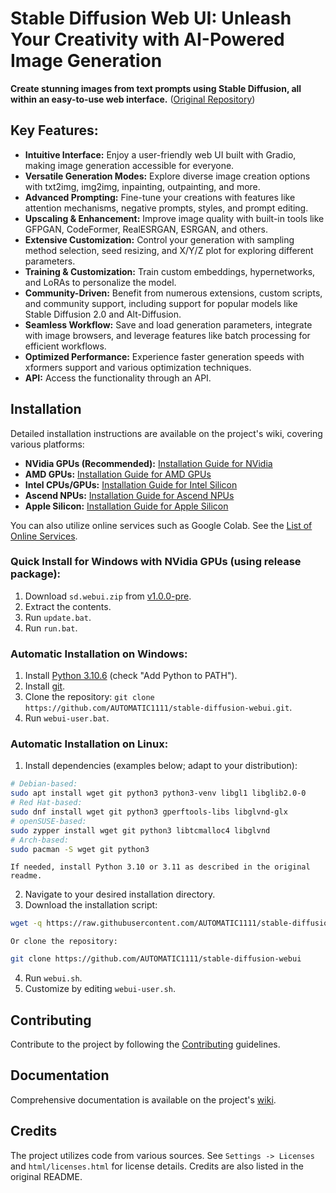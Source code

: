 # Stable Diffusion Web UI: Unleash Your Creativity with AI-Powered Image Generation

**Create stunning images from text prompts using Stable Diffusion, all within an easy-to-use web interface.** ([Original Repository](https://github.com/AUTOMATIC1111/stable-diffusion-webui))

## Key Features:

*   **Intuitive Interface:** Enjoy a user-friendly web UI built with Gradio, making image generation accessible for everyone.
*   **Versatile Generation Modes:** Explore diverse image creation options with txt2img, img2img, inpainting, outpainting, and more.
*   **Advanced Prompting:** Fine-tune your creations with features like attention mechanisms, negative prompts, styles, and prompt editing.
*   **Upscaling & Enhancement:** Improve image quality with built-in tools like GFPGAN, CodeFormer, RealESRGAN, ESRGAN, and others.
*   **Extensive Customization:** Control your generation with sampling method selection, seed resizing, and X/Y/Z plot for exploring different parameters.
*   **Training & Customization:** Train custom embeddings, hypernetworks, and LoRAs to personalize the model.
*   **Community-Driven:** Benefit from numerous extensions, custom scripts, and community support, including support for popular models like Stable Diffusion 2.0 and Alt-Diffusion.
*   **Seamless Workflow:** Save and load generation parameters, integrate with image browsers, and leverage features like batch processing for efficient workflows.
*   **Optimized Performance:** Experience faster generation speeds with xformers support and various optimization techniques.
*   **API:** Access the functionality through an API.

## Installation

Detailed installation instructions are available on the project's wiki, covering various platforms:

*   **NVidia GPUs (Recommended):** [Installation Guide for NVidia](https://github.com/AUTOMATIC1111/stable-diffusion-webui/wiki/Install-and-Run-on-NVidia-GPUs)
*   **AMD GPUs:** [Installation Guide for AMD GPUs](https://github.com/AUTOMATIC1111/stable-diffusion-webui/wiki/Install-and-Run-on-AMD-GPUs)
*   **Intel CPUs/GPUs:** [Installation Guide for Intel Silicon](https://github.com/openvinotoolkit/stable-diffusion-webui/wiki/Installation-on-Intel-Silicon)
*   **Ascend NPUs:** [Installation Guide for Ascend NPUs](https://github.com/wangshuai09/stable-diffusion-webui/wiki/Install-and-run-on-Ascend-NPUs)
*   **Apple Silicon:** [Installation Guide for Apple Silicon](https://github.com/AUTOMATIC1111/stable-diffusion-webui/wiki/Installation-on-Apple-Silicon)

You can also utilize online services such as Google Colab.  See the [List of Online Services](https://github.com/AUTOMATIC1111/stable-diffusion-webui/wiki/Online-Services).

### Quick Install for Windows with NVidia GPUs (using release package):

1.  Download `sd.webui.zip` from [v1.0.0-pre](https://github.com/AUTOMATIC1111/stable-diffusion-webui/releases/tag/v1.0.0-pre).
2.  Extract the contents.
3.  Run `update.bat`.
4.  Run `run.bat`.

### Automatic Installation on Windows:

1.  Install [Python 3.10.6](https://www.python.org/downloads/release/python-3106/) (check "Add Python to PATH").
2.  Install [git](https://git-scm.com/download/win).
3.  Clone the repository: `git clone https://github.com/AUTOMATIC1111/stable-diffusion-webui.git`.
4.  Run `webui-user.bat`.

### Automatic Installation on Linux:

1.  Install dependencies (examples below; adapt to your distribution):

```bash
# Debian-based:
sudo apt install wget git python3 python3-venv libgl1 libglib2.0-0
# Red Hat-based:
sudo dnf install wget git python3 gperftools-libs libglvnd-glx
# openSUSE-based:
sudo zypper install wget git python3 libtcmalloc4 libglvnd
# Arch-based:
sudo pacman -S wget git python3
```

    If needed, install Python 3.10 or 3.11 as described in the original readme.

2.  Navigate to your desired installation directory.
3.  Download the installation script:

```bash
wget -q https://raw.githubusercontent.com/AUTOMATIC1111/stable-diffusion-webui/master/webui.sh
```
    Or clone the repository:
```bash
git clone https://github.com/AUTOMATIC1111/stable-diffusion-webui
```
4. Run `webui.sh`.
5. Customize by editing `webui-user.sh`.

## Contributing

Contribute to the project by following the [Contributing](https://github.com/AUTOMATIC1111/stable-diffusion-webui/wiki/Contributing) guidelines.

## Documentation

Comprehensive documentation is available on the project's [wiki](https://github.com/AUTOMATIC1111/stable-diffusion-webui/wiki).

## Credits

The project utilizes code from various sources.  See `Settings -> Licenses` and `html/licenses.html` for license details.  Credits are also listed in the original README.